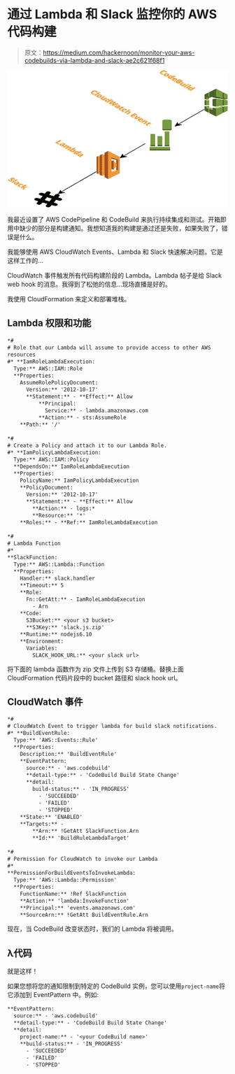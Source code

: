 # 通过 Lambda 和 Slack 监控你的 AWS 代码构建

> 原文：<https://medium.com/hackernoon/monitor-your-aws-codebuilds-via-lambda-and-slack-ae2c621f68f1>

![](img/37868c0eba685bebf118b02080d41250.png)

我最近设置了 AWS CodePipeline 和 CodeBuild 来执行持续集成和测试。开箱即用中缺少的部分是构建通知。我想知道我的构建是通过还是失败，如果失败了，错误是什么。

我能够使用 AWS CloudWatch Events、Lambda 和 Slack 快速解决问题。它是这样工作的…

CloudWatch 事件触发所有代码构建阶段的 Lambda。Lambda 帖子是给 Slack web hook 的消息。我得到了松弛的信息…现场直播是好的。

我使用 CloudFormation 来定义和部署堆栈。

## Lambda 权限和功能

```
*#
# Role that our Lambda will assume to provide access to other AWS resources
#* **IamRoleLambdaExecution:
  Type:** AWS::IAM::Role
  **Properties:
    AssumeRolePolicyDocument:
      Version:** '2012-10-17'
      **Statement:** - **Effect:** Allow
          **Principal:
            Service:** - lambda.amazonaws.com
          **Action:** - sts:AssumeRole
    **Path:** '/'

*#
# Create a Policy and attach it to our Lambda Role.
#* **IamPolicyLambdaExecution:
  Type:** AWS::IAM::Policy
  **DependsOn:** IamRoleLambdaExecution
  **Properties:
    PolicyName:** IamPolicyLambdaExecution
    **PolicyDocument:
      Version:** '2012-10-17'
      **Statement:** - **Effect:** Allow
        **Action:** - logs:*
        **Resource:** '*'
    **Roles:** - **Ref:** IamRoleLambdaExecution

*#
# Lambda Function
#*
**SlackFunction:
  Type:** AWS::Lambda::Function
  **Properties:
    Handler:** slack.handler
    **Timeout:** 5
    **Role:
      Fn::GetAtt:** - IamRoleLambdaExecution
        - Arn
    **Code:
      S3Bucket:** <your s3 bucket>
      **S3Key:** 'slack.js.zip'
    **Runtime:** nodejs6.10
    **Environment:
      Variables:
        SLACK_HOOK_URL:** <your slack url>
```

将下面的 lambda 函数作为 zip 文件上传到 S3 存储桶。替换上面 CloudFormation 代码片段中的 bucket 路径和 slack hook url。

## CloudWatch 事件

```
*#
# CloudWatch Event to trigger lambda for build slack notifications.
#* **BuildEventRule:
  Type:** 'AWS::Events::Rule'
  **Properties:
    Description:** 'BuildEventRule'
    **EventPattern:
      source:** - 'aws.codebuild'
      **detail-type:** - 'CodeBuild Build State Change'
      **detail:
        build-status:** - 'IN_PROGRESS'
          - 'SUCCEEDED'
          - 'FAILED'
          - 'STOPPED'
    **State:** 'ENABLED'
    **Targets:** -
        **Arn:** !GetAtt SlackFunction.Arn
        **Id:** 'BuildRuleLambdaTarget'

*#
# Permission for CloudWatch to invoke our Lambda
#*
**PermissionForBuildEventsToInvokeLambda:
  Type:** 'AWS::Lambda::Permission'
  **Properties:
    FunctionName:** !Ref SlackFunction
    **Action:** 'lambda:InvokeFunction'
    **Principal:** 'events.amazonaws.com'
    **SourceArn:** !GetAtt BuildEventRule.Arn
```

现在，当 CodeBuild 改变状态时，我们的 Lambda 将被调用。

## λ代码

就是这样！

如果您想将您的通知限制到特定的 CodeBuild 实例，您可以使用`project-name`将它添加到 EventPattern 中。例如:

```
**EventPattern:
  source:** - 'aws.codebuild'
  **detail-type:** - 'CodeBuild Build State Change'
  **detail:
    project-name:** - '<your CodeBuild name>'
    **build-status:** - 'IN_PROGRESS'
      - 'SUCCEEDED'
      - 'FAILED'
      - 'STOPPED'
```